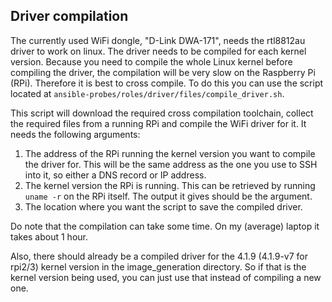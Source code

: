 ## Driver compilation
The currently used WiFi dongle, "D-Link DWA-171", needs the rtl8812au driver to
work on linux. The driver needs to be compiled for each kernel version. Because
you need to compile the whole Linux kernel before compiling the driver, the
compilation will be very slow on the Raspberry Pi (RPi). Therefore it is best
to cross compile. To do this you can use the script located at 
`ansible-probes/roles/driver/files/compile_driver.sh`.

This script will download the required cross compilation toolchain, collect the
required files from a running RPi and compile the WiFi driver for it. It needs
the following arguments:

1. The address of the RPi running the kernel version you want to compile the
 driver for. This will be the same address as the one you use to SSH into it,
so either a DNS record or IP address.
2. The kernel version the RPi is running. This can be retrieved by running
 `uname -r` on the RPi itself. The output it gives should be the argument.
3. The location where you want the script to save the compiled driver.

Do note that the compilation can take some time. On my (average) laptop it
takes about 1 hour.

Also, there should already be a compiled driver for the 4.1.9 (4.1.9-v7 for
rpi2/3) kernel version in the image_generation directory. So if that is the 
kernel version being used, you can just use that instead of compiling a new one.
